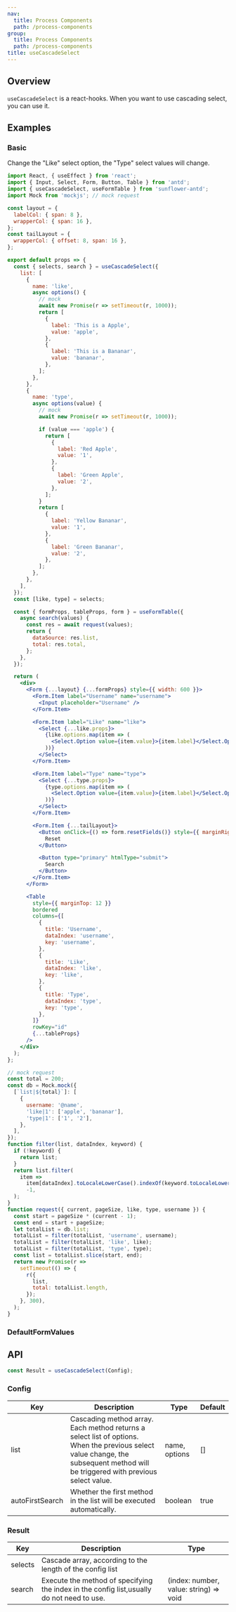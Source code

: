 ```yaml
---
nav:
  title: Process Components
  path: /process-components
group:
  title: Process Components
  path: /process-components
title: useCascadeSelect
---
```


## Overview

`useCascadeSelect` is a react-hooks. When you want to use cascading select, you can use it.

## Examples

### Basic

Change the "Like" select option, the "Type" select values ​​will change.

```jsx
import React, { useEffect } from 'react';
import { Input, Select, Form, Button, Table } from 'antd';
import { useCascadeSelect, useFormTable } from 'sunflower-antd';
import Mock from 'mockjs'; // mock request

const layout = {
  labelCol: { span: 8 },
  wrapperCol: { span: 16 },
};
const tailLayout = {
  wrapperCol: { offset: 8, span: 16 },
};

export default props => {
  const { selects, search } = useCascadeSelect({
    list: [
      {
        name: 'like',
        async options() {
          // mock
          await new Promise(r => setTimeout(r, 1000));
          return [
            {
              label: 'This is a Apple',
              value: 'apple',
            },
            {
              label: 'This is a Bananar',
              value: 'bananar',
            },
          ];
        },
      },
      {
        name: 'type',
        async options(value) {
          // mock
          await new Promise(r => setTimeout(r, 1000));

          if (value === 'apple') {
            return [
              {
                label: 'Red Apple',
                value: '1',
              },
              {
                label: 'Green Apple',
                value: '2',
              },
            ];
          }
          return [
            {
              label: 'Yellow Bananar',
              value: '1',
            },
            {
              label: 'Green Bananar',
              value: '2',
            },
          ];
        },
      },
    ],
  });
  const [like, type] = selects;

  const { formProps, tableProps, form } = useFormTable({
    async search(values) {
      const res = await request(values);
      return {
        dataSource: res.list,
        total: res.total,
      };
    },
  });

  return (
    <div>
      <Form {...layout} {...formProps} style={{ width: 600 }}>
        <Form.Item label="Username" name="username">
          <Input placeholder="Username" />
        </Form.Item>

        <Form.Item label="Like" name="like">
          <Select {...like.props}>
            {like.options.map(item => (
              <Select.Option value={item.value}>{item.label}</Select.Option>
            ))}
          </Select>
        </Form.Item>

        <Form.Item label="Type" name="type">
          <Select {...type.props}>
            {type.options.map(item => (
              <Select.Option value={item.value}>{item.label}</Select.Option>
            ))}
          </Select>
        </Form.Item>

        <Form.Item {...tailLayout}>
          <Button onClick={() => form.resetFields()} style={{ marginRight: 8 }}>
            Reset
          </Button>

          <Button type="primary" htmlType="submit">
            Search
          </Button>
        </Form.Item>
      </Form>

      <Table
        style={{ marginTop: 12 }}
        bordered
        columns={[
          {
            title: 'Username',
            dataIndex: 'username',
            key: 'username',
          },
          {
            title: 'Like',
            dataIndex: 'like',
            key: 'like',
          },
          {
            title: 'Type',
            dataIndex: 'type',
            key: 'type',
          },
        ]}
        rowKey="id"
        {...tableProps}
      />
    </div>
  );
};

// mock request
const total = 200;
const db = Mock.mock({
  [`list|${total}`]: [
    {
      username: '@name',
      'like|1': ['apple', 'bananar'],
      'type|1': ['1', '2'],
    },
  ],
});
function filter(list, dataIndex, keyword) {
  if (!keyword) {
    return list;
  }
  return list.filter(
    item =>
      item[dataIndex].toLocaleLowerCase().indexOf(keyword.toLocaleLowerCase()) >
      -1,
  );
}
function request({ current, pageSize, like, type, username }) {
  const start = pageSize * (current - 1);
  const end = start + pageSize;
  let totalList = db.list;
  totalList = filter(totalList, 'username', username);
  totalList = filter(totalList, 'like', like);
  totalList = filter(totalList, 'type', type);
  const list = totalList.slice(start, end);
  return new Promise(r =>
    setTimeout(() => {
      r({
        list,
        total: totalList.length,
      });
    }, 300),
  );
}
```

### DefaultFormValues

## API

```js
const Result = useCascadeSelect(Config);
```

### Config

<table>
  <thead>
    <tr>
      <th>Key</th>
      <th>Description</th>
      <th>Type</th>
      <th>Default</th>
    </tr>
  </thead>
  <tbody>
    <tr>
      <td>list</td>
      <td>Cascading method array. Each method returns a select list of options. When the previous select value change, the subsequent method will be triggered with previous select value.</td>
      <td>name, options</td>
      <td>[]</td>
    </tr>
    <tr>
      <td>autoFirstSearch</td>
      <td>Whether the first method in the list will be executed automatically.</td>
      <td>boolean</td>
      <td>true</td>
    </tr>
  </tbody>
</table>

### Result

<table>
  <thead>
    <tr>
      <th>Key</th>
      <th>Description</th>
      <th>Type</th>
    </tr>
  </thead>
  <tbody>
    <tr>
      <td>selects</td>
      <td>Cascade array, according to the length of the config list</td>
      <td></td>
    </tr>
    <tr>
      <td>search</td>
      <td>Execute the method of specifying the index in the config list,usually do not need to use.</td>
      <td>(index: number, value: string) => void</td>
    </tr>
  </tbody>
</table>
